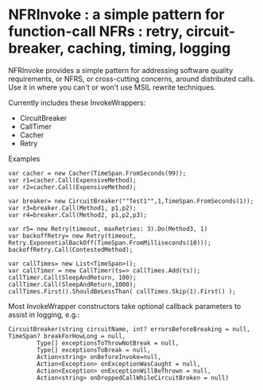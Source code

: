 # NFRInvoke : a simple pattern for function-call NFRs : retry, circuit-breaker, caching, timing, logging

NFRInvoke provides a simple pattern for addressing software quality requirements, or NFRS, or cross-cutting concerns, around distributed calls. Use it in where you can't or won't use MSIL rewrite techniques.

Currently includes these InvokeWrappers:

* CircuitBreaker
* CallTimer
* Cacher
* Retry

Examples
```
var cacher = new Cacher(TimeSpan.FromSeconds(99));
var r1=cacher.Call(ExpensiveMethod);
var r2=cacher.Call(ExpensiveMethod);

var breaker= new CircuitBreaker(""Test1"",1,TimeSpan.FromSeconds(1));
var r3=breaker.Call(Method1, p1,p2); 
var r4=breaker.Call(Method2, p1,p2,p3);

var r5= new Retry(timeout, maxRetries: 3).Do(Method3, 1)
var backoffRetry= new Retry(timeout, Retry.ExponentialBackOff(TimeSpan.FromMilliseconds(10)));
backoffRetry.Call(ContestedMethod);

var callTimes= new List<TimeSpan>();
var callTimer = new CallTimer(ts=> callTimes.Add(ts));
callTimer.Call(SleepAndReturn, 100);
callTimer.Call(SleepAndReturn,1000);
callTimes.First().ShouldBeLessThan( callTimes.Skip(1).First() );

``` 

Most InvokeWrapper constructors take optional callback parameters to assist in logging, e.g.:

```
CircuitBreaker(string circuitName, int? errorsBeforeBreaking = null, TimeSpan? breakForHowLong = null, 
        Type[] exceptionsToThrowNotBreak = null, 
        Type[] exceptionsToBreak = null, 
        Action<string> onBeforeInvoke=null, 
        Action<Exception> onExceptionWasCaught = null, 
        Action<Exception> onExceptionWillBeThrown = null,
        Action<string> onDroppedCallWhileCircuitBroken = null)
```

